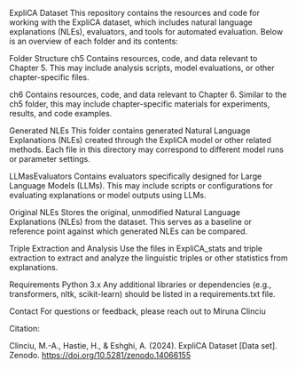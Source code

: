 ExpliCA Dataset
This repository contains the resources and code for working with the ExpliCA dataset, which includes natural language explanations (NLEs), evaluators, and tools for automated evaluation. Below is an overview of each folder and its contents:

Folder Structure
ch5
Contains resources, code, and data relevant to Chapter 5. This may include analysis scripts, model evaluations, or other chapter-specific files.

ch6
Contains resources, code, and data relevant to Chapter 6. Similar to the ch5 folder, this may include chapter-specific materials for experiments, results, and code examples.

Generated NLEs
This folder contains generated Natural Language Explanations (NLEs) created through the ExpliCA model or other related methods. Each file in this directory may correspond to different model runs or parameter settings.

LLMasEvaluators
Contains evaluators specifically designed for Large Language Models (LLMs). This may include scripts or configurations for evaluating explanations or model outputs using LLMs.

Original NLEs
Stores the original, unmodified Natural Language Explanations (NLEs) from the dataset. This serves as a baseline or reference point against which generated NLEs can be compared.

Triple Extraction and Analysis
Use the files in ExpliCA_stats and triple extraction to extract and analyze the linguistic triples or other statistics from explanations.

Requirements
Python 3.x
Any additional libraries or dependencies (e.g., transformers, nltk, scikit-learn) should be listed in a requirements.txt file.

Contact
For questions or feedback, please reach out to Miruna Clinciu

Citation:

Clinciu, M.-A., Hastie, H., & Eshghi, A. (2024). ExpliCA Dataset [Data set]. Zenodo. https://doi.org/10.5281/zenodo.14066155


